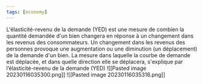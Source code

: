 ```yaml
---
tags: [economy] 
---
```


L'élasticité-revenu de la demande (YED) est une mesure de combien la quantité demandée d'un bien changera en réponse à un changement dans les revenus des consommateurs.
Un changement dans les revenus des personnes provoque une augmentation ou une diminution (un déplacement) de la demande d'un bien. La mesure dans laquelle la courbe de demande est déplacée, et dans quelle direction elle se déplacera, s'explique par l’élasticité-revenu de la demande (YED)
![[Pasted image 20230116035300.png]]
![[Pasted image 20230116035316.png]]